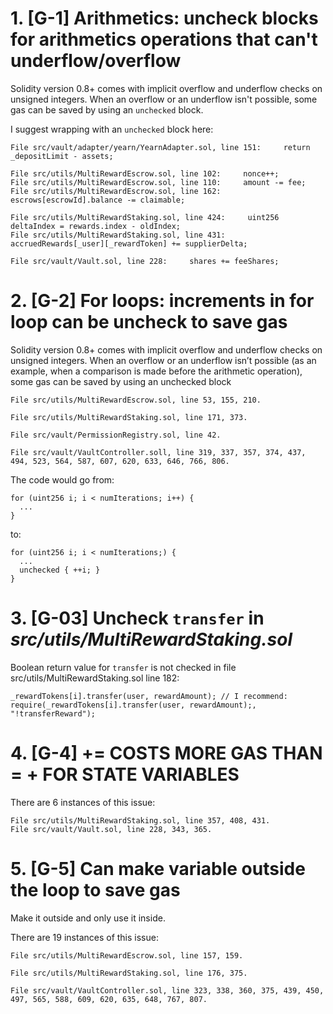   # 1. [G-1] Arithmetics: uncheck blocks for arithmetics operations that can't underflow/overflow

Solidity version 0.8+ comes with implicit overflow and underflow checks on unsigned integers. When an overflow or an underflow isn't possible, some gas can be saved by using an `unchecked` block.

I suggest wrapping with an `unchecked` block here:

    File src/vault/adapter/yearn/YearnAdapter.sol, line 151:     return _depositLimit - assets;

    File src/utils/MultiRewardEscrow.sol, line 102:     nonce++;
    File src/utils/MultiRewardEscrow.sol, line 110:     amount -= fee;
    File src/utils/MultiRewardEscrow.sol, line 162:     escrows[escrowId].balance -= claimable;

    File src/utils/MultiRewardStaking.sol, line 424:     uint256 deltaIndex = rewards.index - oldIndex;
    File src/utils/MultiRewardStaking.sol, line 431:     accruedRewards[_user][_rewardToken] += supplierDelta;

    File src/vault/Vault.sol, line 228:     shares += feeShares;

# 2. [G-2] For loops: increments in for loop can be uncheck to save gas

Solidity version 0.8+ comes with implicit overflow and underflow checks on unsigned integers. When an overflow or an underflow isn’t possible (as an example, when a comparison is made before the arithmetic operation), some gas can be saved by using an unchecked block

    File src/utils/MultiRewardEscrow.sol, line 53, 155, 210.

    File src/utils/MultiRewardStaking.sol, line 171, 373.

    File src/vault/PermissionRegistry.sol, line 42.

    File src/vault/VaultController.soll, line 319, 337, 357, 374, 437, 494, 523, 564, 587, 607, 620, 633, 646, 766, 806.

The code would go from:

    for (uint256 i; i < numIterations; i++) { 
      ...
    }

to:

    for (uint256 i; i < numIterations;) { 
      ...
      unchecked { ++i; }  
    }

# 3. [G-03] Uncheck `transfer` in *src/utils/MultiRewardStaking.sol*

Boolean return value for `transfer` is not checked in file src/utils/MultiRewardStaking.sol line 182:

    _rewardTokens[i].transfer(user, rewardAmount); // I recommend:  require(_rewardTokens[i].transfer(user, rewardAmount);, "!transferReward");

# 4. [G-4] <X> += <Y> COSTS MORE GAS THAN <X> = <X> + <Y> FOR STATE VARIABLES

There are 6 instances of this issue:

    File src/utils/MultiRewardStaking.sol, line 357, 408, 431.
    File src/vault/Vault.sol, line 228, 343, 365.

# 5. [G-5] Can make variable outside the loop to save gas

Make it outside and only use it inside.

There are 19 instances of this issue:

    File src/utils/MultiRewardEscrow.sol, line 157, 159.

    File src/utils/MultiRewardStaking.sol, line 176, 375.

    File src/vault/VaultController.sol, line 323, 338, 360, 375, 439, 450, 497, 565, 588, 609, 620, 635, 648, 767, 807.
